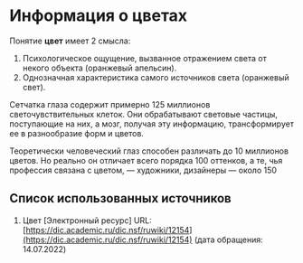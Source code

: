 # Информация о цветах

Понятие **цвет** имеет 2 смысла: 

1. Психологическое ощущение, вызванное отражением света от некого объекта (оранжевый апельсин).
2. Однозначная характеристика самого источников света (оранжевый свет).

Сетчатка глаза содержит примерно 125 миллионов светочувствительных клеток. Они обрабатывают световые частицы, поступающие на них, а мозг, получая эту информацию, трансформирует ее в разнообразие форм и цветов.

Теоретически человеческий глаз способен различать до 10 миллионов цветов. Но реально он отличает всего порядка 100 оттенков, а те, чья профессия связана с цветом, — художники, дизайнеры — около 150

## Список использованных источников

1. Цвет [Электронный ресурс] URL: [https://dic.academic.ru/dic.nsf/ruwiki/12154](https://dic.academic.ru/dic.nsf/ruwiki/12154) (дата обращения: 14.07.2022)
